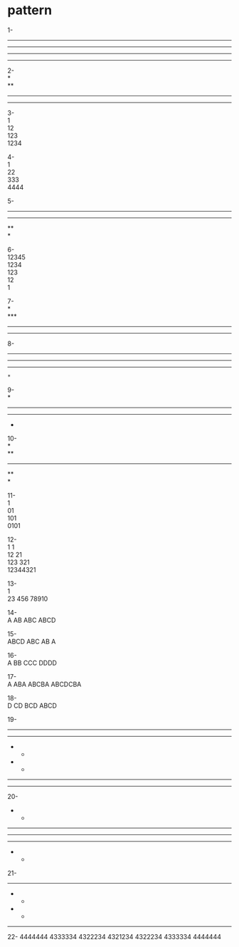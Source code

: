 # pattern
1-               
* * * *          
* * * *          
* * * *          
* * * *          

2-               
*                
**               
***              
****             

3-               
1                
12               
123              
1234             

4-               
1                
22               
333              
4444             

5-               
****             
***              
**               
*                

6-               
12345            
1234             
123              
12               
1                

7-               
     *           
    ***          
   *****         
  *******        

8-               
 *******       
  *****        
   ***         
    *          

9-               
  *            
 ***           
 ***           
  *            

10-              
 *             
 **            
 ***           
 **            
 *             

11-              
 1            
 01           
 101          
 0101         

12-              
 1      1      
 12    21      
 123  321      
 12344321      

13-             
 1   
 23 
 456
 78910

14-            
 A
 AB
 ABC
 ABCD

15-            
 ABCD
 ABC
 AB
 A

16-            
  A
  BB
  CCC
  DDDD

17-                           
    A
   ABA
  ABCBA
 ABCDCBA

18-            
 D
 CD
 BCD
 ABCD

19-            
 ******
 **  **
 *    *
 *    *
 **  **
 ******
  
20-
   *    *
   **  **
   ******
   **  **
   *    *

21-              
   ****
   *  *
   *  *
   ****

22-
 4444444
 4333334
 4322234
 4321234
 4322234
 4333334
 4444444